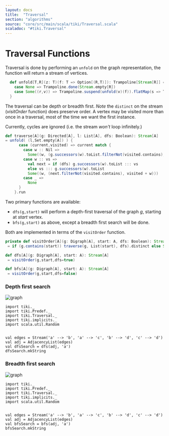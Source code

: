 ```yaml
---
layout: docs 
title:  "Traversal"
section: "algorithms"
source: "core/src/main/scala/tiki/Traversal.scala"
scaladoc: "#tiki.Traversal"
---
```

# Traversal Functions
 
Traversal is done by performing an `unfold` on the graph representation, the 
 function will return a stream of vertices.
```scala
  def unfold[T,R](z: T)(f: T => Option[(R,T)]): Trampoline[Stream[R]] = f(z) match {
    case None => Trampoline.done(Stream.empty[R])
    case Some((r,v)) => Trampoline.suspend(unfold(v)(f)).flatMap(s => Trampoline.done(r #:: s))
  }
```
The traversal can be depth or breadth first. _Note_ the `distinct` on the stream (_visitOrder_ function) 
does preserve order. 
A vertex may be visited more than once in a traversal, most of the time we want the first instance.

Currently, cycles are ignored (i.e. the stream _won't_ loop infinitely.)
```scala
def traverse[A](g: Directed[A], l: List[A], dfs: Boolean): Stream[A]
= unfold( (l,Set.empty[A]) ) {
      case (current,visited) => current match {
        case w :: Nil =>
          Some((w, (g.successors(w).toList.filterNot(visited.contains), visited + w)))
        case w :: vs =>
          val next = if (dfs) g.successors(w).toList ::: vs
          else vs ::: g.successors(w).toList
          Some((w, (next.filterNot(visited.contains), visited + w)))
        case _ =>
          None
      }
    }.run
```
 Two primary functions are available:
 
 - `dfs(g,start)` will perform a depth-first traversal of the graph _g_, starting at _start_ vertex.
 - `bfs(g,start)` as above, except a breadth first search will be done.
 
 Both are implemented in terms of the `visitOrder` function.
 
 ```scala
private def visitOrder[A](g: Digraph[A], start: A, dfs: Boolean): Stream[A]
  = if (g.contains(start)) traverse(g, List(start), dfs).distinct else Stream.empty

def dfs[A](g: Digraph[A], start: A): Stream[A]
  = visitOrder(g,start,dfs=true)

def bfs[A](g: Digraph[A], start: A): Stream[A]
  = visitOrder(g,start,dfs=false)
```

### Depth first search

![graph](https://raw.github.com/lewismj/tiki/master/docs/src/main/resources/microsite/img/dfs.png)

```tut
import tiki._
import tiki.Predef._
import tiki.Traversal._
import tiki.implicits._
import scala.util.Random


val edges = Stream('a' --> 'b', 'a' --> 'c', 'b' --> 'd', 'c' --> 'd')
val adj = AdjacencyList(edges)
val dfsSearch = dfs(adj, 'a')
dfsSearch.mkString
```


### Breadth first search

![graph](https://raw.github.com/lewismj/tiki/master/docs/src/main/resources/microsite/img/bfs.png)

```tut
import tiki._
import tiki.Predef._
import tiki.Traversal._
import tiki.implicits._
import scala.util.Random


val edges = Stream('a' --> 'b', 'a' --> 'c', 'b' --> 'd', 'c' --> 'd')
val adj = AdjacencyList(edges)
val bfsSearch = bfs(adj, 'a')
bfsSearch.mkString
```
